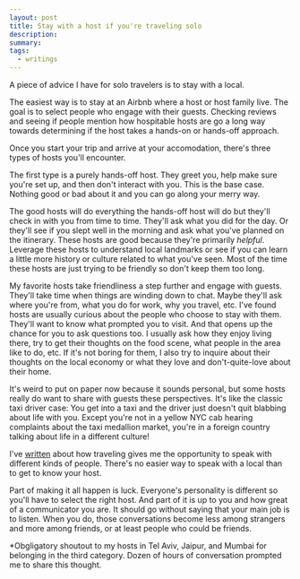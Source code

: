 ```yaml
---
layout: post
title: Stay with a host if you're traveling solo
description:
summary:
tags:
  - writings
---
```


A piece of advice I have for solo travelers is to stay with a local.

The easiest way is to stay at an Airbnb where a host or host family live. The goal is to select people who engage with their guests. Checking reviews and seeing if people mention how hospitable hosts are go a long way towards determining if the host takes a hands-on or hands-off approach.

Once you start your trip and arrive at your accomodation, there's three types of hosts you'll encounter.

The first type is a purely hands-off host. They greet you, help make sure you're set up, and then don't interact with you. This is the base case. Nothing good or bad about it and you can go along your merry way.

The good hosts will do everything the hands-off host will do but they'll check in with you from time to time. They'll ask what you did for the day. Or they'll see if you slept well in the morning and ask what you've planned on the itinerary. These hosts are good because they're primarily _helpful_. Leverage these hosts to understand local landmarks or see if you can learn a little more history or culture related to what you've seen. Most of the time these hosts are just trying to be friendly so don't keep them too long.

My favorite hosts take friendliness a step further and engage with guests. They'll take time when things are winding down to chat. Maybe they'll ask where you're from, what you do for work, why you travel, etc. I've found hosts are usually curious about the people who choose to stay with them. They'll want to know what prompted you to visit. And that opens up the chance for you to ask questions too. I usually ask how they enjoy living there, try to get their thoughts on the food scene, what people in the area like to do, etc. If it's not boring for them, I also try to inquire about their thoughts on the local economy or what they love and don't-quite-love about their home.

It's weird to put on paper now because it sounds personal, but some hosts really do want to share with guests these perspectives. It's like the classic taxi driver case: You get into a taxi and the driver just doesn't quit blabbing about life with you. Except you're not in a yellow NYC cab hearing complaints about the taxi medallion market, you're in a foreign country talking about life in a different culture!

I've [written](https://www.jerrysun.me/2024/02/27/solo-traveling-vs-traveling-with-friends) about how traveling gives me the opportunity to speak with different kinds of people. There's no easier way to speak with a local than to get to know your host.

Part of making it all happen is luck. Everyone's personality is different so you'll have to select the right host. And part of it is up to you and how great of a communicator you are. It should go without saying that your main job is to listen. When you do, those conversations become less among strangers and more among friends, or at least people who could be friends.

\*Obgligatory shoutout to my hosts in Tel Aviv, Jaipur, and Mumbai for belonging in the third category. Dozen of hours of conversation prompted me to share this thought.
